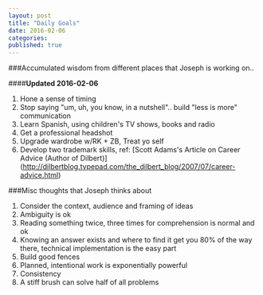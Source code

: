 ```yaml
---
layout: post
title: "Daily Goals"
date: 2016-02-06
categories: 
published: true
---
```


###Accumulated wisdom from different places that Joseph is working on.. 

####**Updated 2016-02-06**

1. Hone a sense of timing
2. Stop saying "um, uh, you know, in a nutshell".. build "less is more" communication
3. Learn Spanish, using children's TV shows, books and radio
4. Get a professional headshot
5. Upgrade wardrobe w/RK + ZB, Treat yo self
6. Develop two trademark skills, ref: [Scott Adams's Article on Career Advice (Author of Dilbert)] (http://dilbertblog.typepad.com/the_dilbert_blog/2007/07/career-advice.html)

###Misc thoughts that Joseph thinks about

1. Consider the context, audience and framing of ideas
2. Ambiguity is ok
3. Reading something twice, three times for comprehension is normal and ok
4. Knowing an answer exists and where to find it get you 80% of the way there, technical implementation is the easy part
5. Build good fences
6. Planned, intentional work is exponentially powerful
7. Consistency
8. A stiff brush can solve half of all problems
